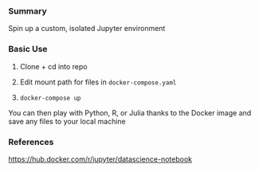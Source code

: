 ### Summary

Spin up a custom, isolated Jupyter environment

### Basic Use

1. Clone + cd into repo

2. Edit mount path for files in ```docker-compose.yaml```

3. ```docker-compose up```

You can then play with Python, R, or Julia thanks to the Docker image and save any files to your local machine

### References

https://hub.docker.com/r/jupyter/datascience-notebook
